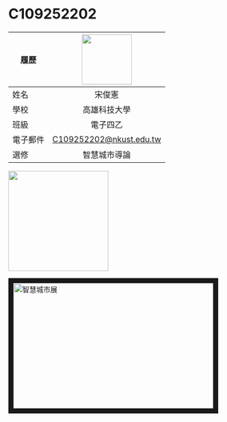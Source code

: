 # C109252202
|    履歷     | <img src="https://github.com/Agroxty/C109252202/blob/main/11zon_cropped.png" width=100 height=100/>|
| ----------- | :----------------------------:|
| 姓名        | 宋俊憲          |
| 學校        | 高雄科技大學          |
| 班級        | 電子四乙            |
| 電子郵件    | C109252202@nkust.edu.tw     |
| 選修        | 智慧城市導論          |

<img src="https://github.com/Agroxty/C109252202/blob/main/Untitled.png" width="200" height="200">


<a href="http://www.youtube.com/watch?feature=player_embedded&v=5opvKq6vovQ" target="_blank"><img src="https://www.owlsome.tech/wp-content/uploads/2024/03/%E6%88%AA%E5%9C%96-2024-03-18-23.19.48-600x403.png"
alt="智慧城市展" width="400" height="250" border="10" /></a>
